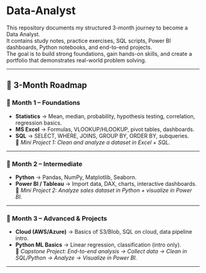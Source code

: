 # Data-Analyst
This repository documents my structured 3-month journey to become a Data Analyst.  
It contains study notes, practice exercises, SQL scripts, Power BI dashboards, Python notebooks, and end-to-end projects.  
The goal is to build strong foundations, gain hands-on skills, and create a portfolio that demonstrates real-world problem solving.  

---

## 📅 3-Month Roadmap  

### 🔹 Month 1 – Foundations
- **Statistics** → Mean, median, probability, hypothesis testing, correlation, regression basics.  
- **MS Excel** → Formulas, VLOOKUP/HLOOKUP, pivot tables, dashboards.  
- **SQL** → SELECT, WHERE, JOINS, GROUP BY, ORDER BY, subqueries.  
📌 *Mini Project 1: Clean and analyze a dataset in Excel + SQL.*  

---

### 🔹 Month 2 – Intermediate
- **Python** → Pandas, NumPy, Matplotlib, Seaborn.  
- **Power BI / Tableau** → Import data, DAX, charts, interactive dashboards.  
📌 *Mini Project 2: Analyze sales dataset in Python + visualize in Power BI.*  

---

### 🔹 Month 3 – Advanced & Projects
- **Cloud (AWS/Azure)** → Basics of S3/Blob, SQL on cloud, data pipeline intro.  
- **Python ML Basics** → Linear regression, classification (intro only).  
📌 *Capstone Project: End-to-end analysis → Collect data → Clean in SQL/Python → Analyze → Visualize in Power BI.*  

---


